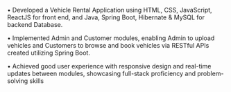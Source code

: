• Developed a Vehicle Rental Application using HTML, CSS, JavaScript, ReactJS for front end, and Java, Spring Boot, Hibernate & MySQL for backend Database.

• Implemented Admin and Customer modules, enabling Admin to upload vehicles and Customers to browse and book vehicles via RESTful APIs created utilizing Spring Boot.

• Achieved good user experience with responsive design and real-time updates between modules, showcasing full-stack proficiency and problem-solving skills

